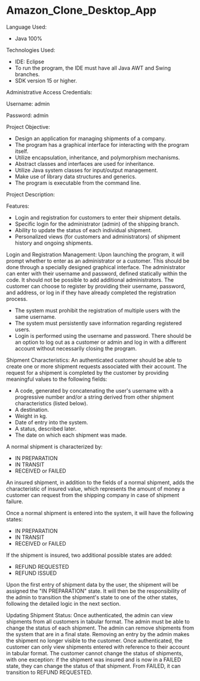 # Amazon_Clone_Desktop_App

Language Used:
- Java 100%

Technologies Used:
- IDE: Eclipse
- To run the program, the IDE must have all Java AWT and Swing branches.
- SDK version 15 or higher.

Administrative Access Credentials:

Username: admin

Password: admin

Project Objective:
- Design an application for managing shipments of a company.
- The program has a graphical interface for interacting with the program itself.
- Utilize encapsulation, inheritance, and polymorphism mechanisms.
- Abstract classes and interfaces are used for inheritance.
- Utilize Java system classes for input/output management.
- Make use of library data structures and generics.
- The program is executable from the command line.

Project Description:

Features:
- Login and registration for customers to enter their shipment details.
- Specific login for the administrator (admin) of the shipping branch.
- Ability to update the status of each individual shipment.
- Personalized views (for customers and administrators) of shipment history and ongoing shipments.

Login and Registration Management:
Upon launching the program, it will prompt whether to enter as an administrator or a customer.
This should be done through a specially designed graphical interface.
The administrator can enter with their username and password, defined statically within the code. It should not be possible to add additional administrators.
The customer can choose to register by providing their username, password, and address, or log in if they have already completed the registration process.
- The system must prohibit the registration of multiple users with the same username.
- The system must persistently save information regarding registered users.
- Login is performed using the username and password.
There should be an option to log out as a customer or admin and log in with a different account without necessarily closing the program.

Shipment Characteristics:
An authenticated customer should be able to create one or more shipment requests associated with their account. The request for a shipment is completed by the customer by providing meaningful values to the following fields:
- A code, generated by concatenating the user's username with a progressive number and/or a string derived from other shipment characteristics (listed below).
- A destination.
- Weight in kg.
- Date of entry into the system.
- A status, described later.
- The date on which each shipment was made.

A normal shipment is characterized by:
- IN PREPARATION
- IN TRANSIT
- RECEIVED or FAILED

An insured shipment, in addition to the fields of a normal shipment, adds the characteristic of insured value, which represents the amount of money a customer can request from the shipping company in case of shipment failure.

Once a normal shipment is entered into the system, it will have the following states:
- IN PREPARATION
- IN TRANSIT
- RECEIVED or FAILED

If the shipment is insured, two additional possible states are added:
- REFUND REQUESTED
- REFUND ISSUED

Upon the first entry of shipment data by the user, the shipment will be assigned the "IN PREPARATION" state. It will then be the responsibility of the admin to transition the shipment's state to one of the other states, following the detailed logic in the next section.

Updating Shipment Status:
Once authenticated, the admin can view shipments from all customers in tabular format.
The admin must be able to change the status of each shipment.
The admin can remove shipments from the system that are in a final state. Removing an entry by the admin makes the shipment no longer visible to the customer.
Once authenticated, the customer can only view shipments entered with reference to their account in tabular format. The customer cannot change the status of shipments, with one exception: if the shipment was insured and is now in a FAILED state, they can change the status of that shipment. From FAILED, it can transition to REFUND REQUESTED.
